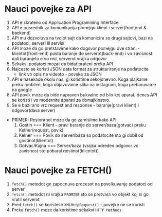 # Nauci povejke za API
1. API e skrateno od Application Programming Interface
2. API e posrednik za komunikacija pomejgu klient i server(frontend & backend)
3. API mu dozvoluva na tvojot sajt da komunicira so drugi sajtovi, bazi na podatoci, serveri ili servisi
4. API moze da go pretstavime kako dogovor pomejgu dve strani - klientot(front-end) pusta baranje
    do serverot(back-end) i vo zavisnost dali baranjeto e vo red, serverot vrajka odgovor
5. Sekakvi podatoci mozat da bidat prateni preku API
6. Najcesto se koristi JSON data format za strukturiranje na podatocite
    - link vo opis na videoto - poveke za JSON
7. API e nasekade okolu nas, gi koristime sekojdnevno. Koga plajkame preku mobilen,
    koga objavuvame slika na instagram, koga prebaruvame na google
9. API povik moze da bide napraven bukvalno od bilo koj aparat, denes API se koristi i vo
    modernite aparati za domajkinstvo.
10. Se e bazirano vrz request and response - baranje(pravi klient) i odgovor(dava server)
- PRIMER: Restoranot moze da go zamislime kako API
    1. Gostin === Klient - pravi baranje do server/baza(gotvac) preku Kelner(request, povik)
    2. Kelner === Povik do server/baza so podatocite sto gi dobil od gostinot(klientot)
    3. Gotvac/Kujna === Server/baza (vrajka odreden odgovor vo zavisnost sto pobaral gostinot(klientot))


# Nauci povejke za FETCH()
1. `fetch()` metodot go zapocnuva procesot na povelkuvanje podatoci od server
2. `fetch()` metodot ni vrajka `PROMISE` sto se pretvara vo objekt koj ni go vratil serverot
3. Pred `fetch()` se koristese `XMLHttpRequest()` - povejke ne se koristi
4. Preku `fetch()` moze da koristime sekakvi `HTTP Methods`
